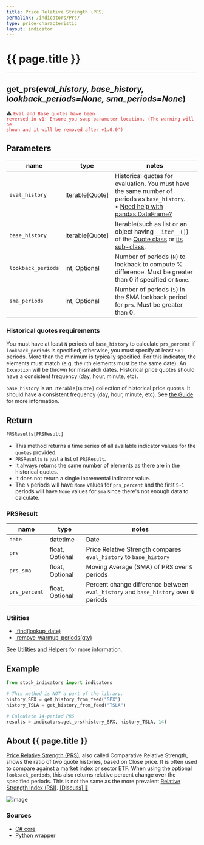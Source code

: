 ```yaml
---
title: Price Relative Strength (PRS)
permalink: /indicators/Prs/
type: price-characteristic
layout: indicator
---
```


# {{ page.title }}

<hr>

## **get_prs**(*eval_history, base_history, lookback_periods=None, sma_periods=None*)

:warning: <code style='color: #d32f2f; important'>Eval and Base quotes have been reversed in v1! Ensure you swap parameter location. (The warning will be shown and it will be removed after v1.0.0')</code>

## Parameters

| name | type | notes
| -- |-- |--
| `eval_history` | Iterable[Quote] | Historical quotes for evaluation.  You must have the same number of periods as `base_history`. <br><span class='qna-dataframe'> • [Need help with pandas.DataFrame?]({{site.baseurl}}/guide/#using-pandasdataframe)</span>
| `base_history` | Iterable[Quote] | Iterable(such as list or an object having `__iter__()`) of the [Quote class]({{site.baseurl}}/guide/#historical-quotes) or [its sub-class]({{site.baseurl}}/guide/#using-custom-quote-classes).
| `lookback_periods` | int, Optional | Number of periods (`N`) to lookback to compute % difference.  Must be greater than 0 if specified or `None`.
| `sma_periods` | int, Optional | Number of periods (`S`) in the SMA lookback period for `prs`.  Must be greater than 0.

### Historical quotes requirements

You must have at least `N` periods of `base_history` to calculate `prs_percent` if `lookback_periods` is specified; otherwise, you must specify at least `S+1` periods.  More than the minimum is typically specified.  For this indicator, the elements must match (e.g. the `n`th elements must be the same date).  An `Exception` will be thrown for mismatch dates.  Historical price quotes should have a consistent frequency (day, hour, minute, etc).

`base_history` is an `Iterable[Quote]` collection of historical price quotes.  It should have a consistent frequency (day, hour, minute, etc).  See [the Guide]({{site.baseurl}}/guide/#historical-quotes) for more information.

## Return

```python
PRSResults[PRSResult]
```

- This method returns a time series of all available indicator values for the `quotes` provided.
- `PRSResults` is just a list of `PRSResult`.
- It always returns the same number of elements as there are in the historical quotes.
- It does not return a single incremental indicator value.
- The `N` periods will have `None` values for `prs_percent` and the first `S-1` periods will have `None` values for `sma` since there's not enough data to calculate.

### PRSResult

| name | type | notes
| -- |-- |--
| `date` | datetime | Date
| `prs` | float, Optional | Price Relative Strength compares `eval_history` to `base_history`
| `prs_sma` | float, Optional | Moving Average (SMA) of PRS over `S` periods
| `prs_percent` | float, Optional | Percent change difference between `eval_history` and `base_history` over `N` periods

### Utilities

- [.find(lookup_date)]({{site.baseurl}}/utilities#find-indicator-result-by-date)
- [.remove_warmup_periods(qty)]({{site.baseurl}}/utilities#remove-warmup-periods)

See [Utilities and Helpers]({{site.baseurl}}/utilities#utilities-for-indicator-results) for more information.

## Example

```python
from stock_indicators import indicators

# This method is NOT a part of the library.
history_SPX = get_history_from_feed("SPX")
history_TSLA = get_history_from_feed("TSLA")

# Calculate 14-period PRS
results = indicators.get_prs(history_SPX, history_TSLA, 14)
```

## About {{ page.title }}

[Price Relative Strength (PRS)](https://en.wikipedia.org/wiki/Relative_strength), also called Comparative Relative Strength, shows the ratio of two quote histories, based on Close price.  It is often used to compare against a market index or sector ETF.  When using the optional `lookback_periods`, this also returns relative percent change over the specified periods.  This is not the same as the more prevalent [Relative Strength Index (RSI)](../Rsi#content).
[[Discuss] :speech_balloon:]({{site.dotnet.repo}}/discussions/243 "Community discussion about this indicator")

![image]({{site.dotnet.charts}}/Prs.png)

### Sources

- [C# core]({{site.dotnet.src}}/m-r/Prs/Prs.Series.cs)
- [Python wrapper]({{site.sourceurl}}/prs.py)
